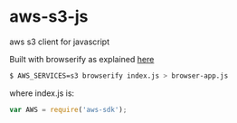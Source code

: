 # aws-s3-js
aws s3 client for javascript

Built with browserify as explained [here](https://docs.aws.amazon.com/sdk-for-javascript/v2/developer-guide/building-sdk-for-browsers.html#building-using-browserify)


~~~bash
$ AWS_SERVICES=s3 browserify index.js > browser-app.js
~~~

where index.js is:
~~~javascript
var AWS = require('aws-sdk');
~~~

